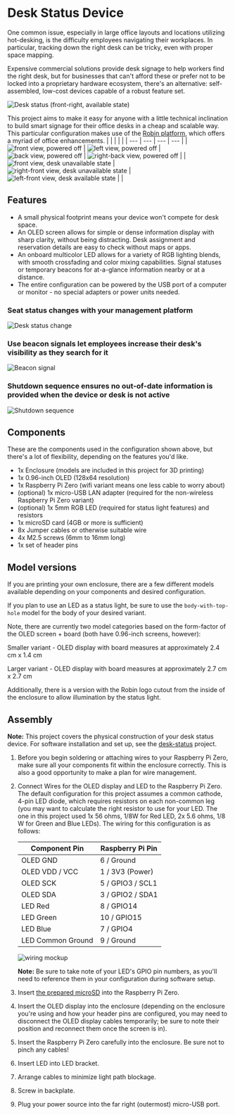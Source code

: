 # Desk Status Device

One common issue, especially in large office layouts and locations utilizing hot-desking, is the difficulty employees navigating their workplaces. In particular, tracking down the right desk can be tricky, even with proper space mapping.

Expensive commercial solutions provide desk signage to help workers find the right desk, but for businesses that can't afford these or prefer not to be locked into a proprietary hardware ecosystem, there's an alternative: self-assembled, low-cost devices capable of a robust feature set.

![Desk status (front-right, available state)](media/right-front-available.jpg)

This project aims to make it easy for anyone with a little technical inclination to build smart signage for their office desks in a cheap and scalable way. This particular configuration makes use of the [Robin platform](https://robinpowered.com/), which offers a myriad of office enhancements.
| | | | |
| --- | --- | --- | --- |
| ![front view, powered off](media/front-off.jpg) | ![left view, powered off](media/left-off.jpg) | ![back view, powered off](media/back-off.jpg) | ![right-back view, powered off](media/back-right-off.jpg) |
| ![front view, desk unavailable state](media/front-unavailable.jpg) | ![right-front view, desk unavailable state](media/left-front-unavailable.jpg) | ![left-front view, desk available state](media/left-front-available.jpg) | |

## Features

- A small physical footprint means your device won't compete for desk space.
- An OLED screen allows for simple or dense information display with sharp clarity, without being distracting. Desk assignment and reservation details are easy to check without maps or apps.
- An onboard multicolor LED allows for a variety of RGB lighting blends, with smooth crossfading and color mixing capabilities. Signal statuses or temporary beacons for at-a-glance information nearby or at a distance.
- The entire configuration can be powered by the USB port of a computer or monitor - no special adapters or power units needed.

### Seat status changes with your management platform

![Desk status change](media/desk-status-change.gif)

### Use beacon signals let employees increase their desk's visibility as they search for it

![Beacon signal](media/beacon-signal.gif)

### Shutdown sequence ensures no out-of-date information is provided when the device or desk is not active

![Shutdown sequence](media/shutdown-sequence.gif)

## Components

These are the components used in the configuration shown above, but there's a lot of flexibility, depending on the features you'd like.

- 1x Enclosure (models are included in this project for 3D printing)
- 1x 0.96-inch OLED (128x64 resolution)
- 1x Raspberry Pi Zero (wifi variant means one less cable to worry about)
- (optional) 1x micro-USB LAN adapter (required for the non-wireless Raspberry Pi Zero variant)
- (optional) 1x 5mm RGB LED (required for status light features) and resistors
- 1x microSD card (4GB or more is sufficient)
- 8x Jumper cables or otherwise suitable wire
- 4x M2.5 screws (6mm to 16mm long)
- 1x set of header pins

## Model versions

If you are printing your own enclosure, there are a few different models available depending on your components and desired configuration.

If you plan to use an LED as a status light, be sure to use the `body-with-top-hole` model for the body of your desired variant.

Note, there are currently two model categories based on the form-factor of the OLED screen + board (both have 0.96-inch screens, however):

Smaller variant - OLED display with board measures at approximately 2.4 cm x 1.4 cm

Larger variant - OLED display with board measures at approximately 2.7 cm x 2.7 cm

Additionally, there is a version with the Robin logo cutout from the inside of the enclosure to allow illumination by the status light.

## Assembly

**Note:** This project covers the physical construction of your desk status device. For software installation and set up, see the [desk-status](https://github.com/jprusik/desk-status) project.

1. Before you begin soldering or attaching wires to your Raspberry Pi Zero, make sure all your components fit within the enclosure correctly. This is also a good opportunity to make a plan for wire management.
2. Connect Wires for the OLED display and LED to the Raspberry Pi Zero. The default configuration for this project assumes a common cathode, 4-pin LED diode, which requires resistors on each non-common leg (you may want to calculate the right resistor to use for your LED. The one in this project used 1x 56 ohms, 1/8W for Red LED, 2x 5.6 ohms, 1/8 W for Green and Blue LEDs). The wiring for this configuration is as follows:

    | Component Pin | Raspberry Pi Pin |
    | --- | --- |
    | OLED GND | 6 / Ground |
    | OLED VDD / VCC | 1 / 3V3 (Power) |
    | OLED SCK | 5 / GPIO3 / SCL1 |
    | OLED SDA | 3 / GPIO2 / SDA1 |
    | LED Red | 8 / GPIO14 |
    | LED Green | 10 / GPIO15 |
    | LED Blue | 7 / GPIO4 |
    | LED Common Ground | 9 / Ground |

    ![wiring mockup](./media/wiring-mockup.png)

    **Note:** Be sure to take note of your LED's GPIO pin numbers, as you'll need to reference them in your configuration during software setup.
3. Insert [the prepared microSD](https://github.com/jprusik/desk-status) into the Raspberry Pi Zero.
4. Insert the OLED display into the enclosure (depending on the enclosure you're using and how your header pins are configured, you may need to disconnect the OLED display cables temporarily; be sure to note their position and reconnect them once the screen is in).
5. Insert the Raspberry Pi Zero carefully into the enclosure. Be sure not to pinch any cables!
6. Insert LED into LED bracket.
7. Arrange cables to minimize light path blockage.
8. Screw in backplate.
9. Plug your power source into the far right (outermost) micro-USB port.
